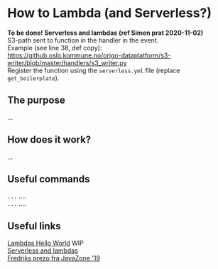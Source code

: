 
# How to Lambda (and Serverless?)

**To be done! Serverless and lambdas (ref Simen prat 2020-11-02)**  
S3-path sent to function in the handler in the event.  
Example (see line 38, def copy):  
https://github.oslo.kommune.no/origo-dataplatform/s3-writer/blob/master/handlers/s3_writer.py  
Register the function using the `serverless.yml` file (replace `get_boilerplate`).  

## The purpose
...  

## How does it work?
...  

## Useful commands
`...`  ....  
`...`  ....  

## Useful links
[Lambdas Hello World](https://aws.amazon.com/getting-started/hands-on/run-serverless-code/) WIP  
[Serverless and lambdas](https://www.serverless.com/aws-lambda)  
[Fredriks prezo fra JavaZone '19](https://github.com/fredriv/serverless-lambda-workshop)  

